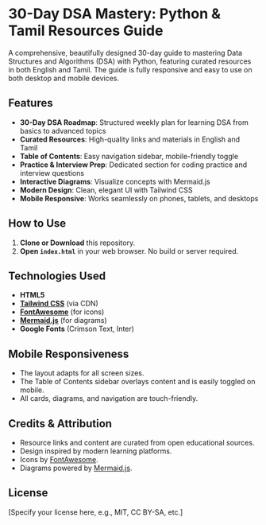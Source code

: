 # 30-Day DSA Mastery: Python & Tamil Resources Guide

A comprehensive, beautifully designed 30-day guide to mastering Data Structures and Algorithms (DSA) with Python, featuring curated resources in both English and Tamil. The guide is fully responsive and easy to use on both desktop and mobile devices.

## Features
- **30-Day DSA Roadmap**: Structured weekly plan for learning DSA from basics to advanced topics
- **Curated Resources**: High-quality links and materials in English and Tamil
- **Table of Contents**: Easy navigation sidebar, mobile-friendly toggle
- **Practice & Interview Prep**: Dedicated section for coding practice and interview questions
- **Interactive Diagrams**: Visualize concepts with Mermaid.js
- **Modern Design**: Clean, elegant UI with Tailwind CSS
- **Mobile Responsive**: Works seamlessly on phones, tablets, and desktops

## How to Use
1. **Clone or Download** this repository.
2. **Open `index.html`** in your web browser. No build or server required.

## Technologies Used
- **HTML5**
- **[Tailwind CSS](https://tailwindcss.com/)** (via CDN)
- **[FontAwesome](https://fontawesome.com/)** (for icons)
- **[Mermaid.js](https://mermaid-js.github.io/)** (for diagrams)
- **Google Fonts** (Crimson Text, Inter)

## Mobile Responsiveness
- The layout adapts for all screen sizes.
- The Table of Contents sidebar overlays content and is easily toggled on mobile.
- All cards, diagrams, and navigation are touch-friendly.

## Credits & Attribution
- Resource links and content are curated from open educational sources.
- Design inspired by modern learning platforms.
- Icons by [FontAwesome](https://fontawesome.com/).
- Diagrams powered by [Mermaid.js](https://mermaid-js.github.io/).

## License
[Specify your license here, e.g., MIT, CC BY-SA, etc.] 